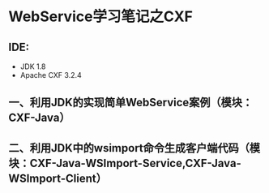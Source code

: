 # WebService学习笔记之CXF

## IDE:

* JDK 1.8
* Apache CXF 3.2.4

## 一、利用JDK的实现简单WebService案例（模块：CXF-Java）

## 二、利用JDK中的wsimport命令生成客户端代码（模块：CXF-Java-WSImport-Service,CXF-Java-WSImport-Client）





